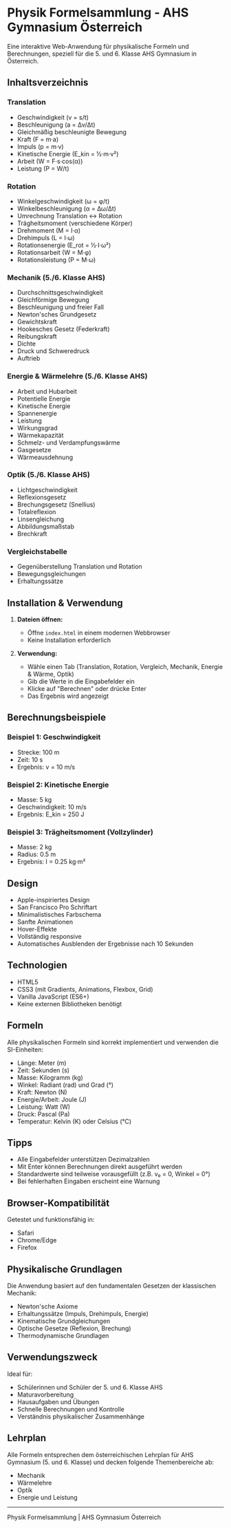 # Physik Formelsammlung - AHS Gymnasium Österreich

Eine interaktive Web-Anwendung für physikalische Formeln und Berechnungen, speziell für die 5. und 6. Klasse AHS Gymnasium in Österreich.

## Inhaltsverzeichnis

### Translation
- Geschwindigkeit (v = s/t)
- Beschleunigung (a = Δv/Δt)
- Gleichmäßig beschleunigte Bewegung
- Kraft (F = m·a)
- Impuls (p = m·v)
- Kinetische Energie (E_kin = ½·m·v²)
- Arbeit (W = F·s·cos(α))
- Leistung (P = W/t)

### Rotation
- Winkelgeschwindigkeit (ω = φ/t)
- Winkelbeschleunigung (α = Δω/Δt)
- Umrechnung Translation ↔ Rotation
- Trägheitsmoment (verschiedene Körper)
- Drehmoment (M = I·α)
- Drehimpuls (L = I·ω)
- Rotationsenergie (E_rot = ½·I·ω²)
- Rotationsarbeit (W = M·φ)
- Rotationsleistung (P = M·ω)

### Mechanik (5./6. Klasse AHS)
- Durchschnittsgeschwindigkeit
- Gleichförmige Bewegung
- Beschleunigung und freier Fall
- Newton'sches Grundgesetz
- Gewichtskraft
- Hookesches Gesetz (Federkraft)
- Reibungskraft
- Dichte
- Druck und Schweredruck
- Auftrieb

### Energie & Wärmelehre (5./6. Klasse AHS)
- Arbeit und Hubarbeit
- Potentielle Energie
- Kinetische Energie
- Spannenergie
- Leistung
- Wirkungsgrad
- Wärmekapazität
- Schmelz- und Verdampfungswärme
- Gasgesetze
- Wärmeausdehnung

### Optik (5./6. Klasse AHS)
- Lichtgeschwindigkeit
- Reflexionsgesetz
- Brechungsgesetz (Snellius)
- Totalreflexion
- Linsengleichung
- Abbildungsmaßstab
- Brechkraft

### Vergleichstabelle
- Gegenüberstellung Translation und Rotation
- Bewegungsgleichungen
- Erhaltungssätze

## Installation & Verwendung

1. **Dateien öffnen:**
   - Öffne `index.html` in einem modernen Webbrowser
   - Keine Installation erforderlich

2. **Verwendung:**
   - Wähle einen Tab (Translation, Rotation, Vergleich, Mechanik, Energie & Wärme, Optik)
   - Gib die Werte in die Eingabefelder ein
   - Klicke auf "Berechnen" oder drücke Enter
   - Das Ergebnis wird angezeigt

## Berechnungsbeispiele

### Beispiel 1: Geschwindigkeit
- Strecke: 100 m
- Zeit: 10 s
- Ergebnis: v = 10 m/s

### Beispiel 2: Kinetische Energie
- Masse: 5 kg
- Geschwindigkeit: 10 m/s
- Ergebnis: E_kin = 250 J

### Beispiel 3: Trägheitsmoment (Vollzylinder)
- Masse: 2 kg
- Radius: 0.5 m
- Ergebnis: I = 0.25 kg·m²

## Design

- Apple-inspiriertes Design
- San Francisco Pro Schriftart
- Minimalistisches Farbschema
- Sanfte Animationen
- Hover-Effekte
- Vollständig responsive
- Automatisches Ausblenden der Ergebnisse nach 10 Sekunden

## Technologien

- HTML5
- CSS3 (mit Gradients, Animations, Flexbox, Grid)
- Vanilla JavaScript (ES6+)
- Keine externen Bibliotheken benötigt

## Formeln

Alle physikalischen Formeln sind korrekt implementiert und verwenden die SI-Einheiten:
- Länge: Meter (m)
- Zeit: Sekunden (s)
- Masse: Kilogramm (kg)
- Winkel: Radiant (rad) und Grad (°)
- Kraft: Newton (N)
- Energie/Arbeit: Joule (J)
- Leistung: Watt (W)
- Druck: Pascal (Pa)
- Temperatur: Kelvin (K) oder Celsius (°C)

## Tipps

- Alle Eingabefelder unterstützen Dezimalzahlen
- Mit Enter können Berechnungen direkt ausgeführt werden
- Standardwerte sind teilweise vorausgefüllt (z.B. v₀ = 0, Winkel = 0°)
- Bei fehlerhaften Eingaben erscheint eine Warnung

## Browser-Kompatibilität

Getestet und funktionsfähig in:
- Safari
- Chrome/Edge
- Firefox

## Physikalische Grundlagen

Die Anwendung basiert auf den fundamentalen Gesetzen der klassischen Mechanik:
- Newton'sche Axiome
- Erhaltungssätze (Impuls, Drehimpuls, Energie)
- Kinematische Grundgleichungen
- Optische Gesetze (Reflexion, Brechung)
- Thermodynamische Grundlagen

## Verwendungszweck

Ideal für:
- Schülerinnen und Schüler der 5. und 6. Klasse AHS
- Maturavorbereitung
- Hausaufgaben und Übungen
- Schnelle Berechnungen und Kontrolle
- Verständnis physikalischer Zusammenhänge

## Lehrplan

Alle Formeln entsprechen dem österreichischen Lehrplan für AHS Gymnasium (5. und 6. Klasse) und decken folgende Themenbereiche ab:
- Mechanik
- Wärmelehre
- Optik
- Energie und Leistung

---

Physik Formelsammlung | AHS Gymnasium Österreich
